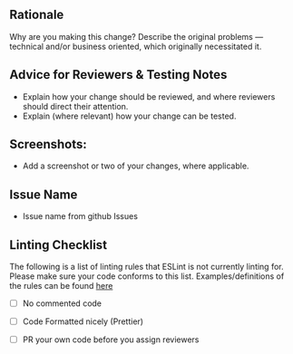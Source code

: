 ## Rationale

Why are you making this change? Describe the original problems — technical and/or business oriented, which originally necessitated it.

## Advice for Reviewers & Testing Notes

- Explain how your change should be reviewed, and where reviewers should direct their attention.
- Explain (where relevant) how your change can be tested.

## Screenshots:

- Add a screenshot or two of your changes, where applicable.

## Issue Name

- Issue name from github Issues


## Linting Checklist
The following is a list of linting rules that ESLint is not currently linting for. Please make sure your code conforms to this list. Examples/definitions of the rules can be found [here](https://hireup.atlassian.net/wiki/pages/viewpageattachments.action?pageId=618037301&metadataLink=true&preview=/618037301/618168365/PR_Checklist.pdf)
- [ ] No commented code
- [ ] Code Formatted nicely (Prettier)
- [ ] PR your own code before you assign reviewers

